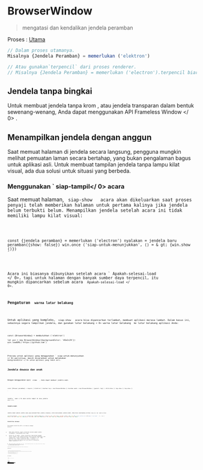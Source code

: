 # BrowserWindow

> mengatasi dan kendalikan jendela peramban

Proses : [Utama](../glossary.md#main-process)

```javascript
// Dalam proses utamanya.
Misalnya {Jendela Peramban} = memerlukan ('elektron')

// Atau gunakan`terpencil` dari proses renderer.
// Misalnya {Jendela Peramban} = memerlukan ('electron').terpencil biarkan menang=jendela baru Peramban ( {lebar: 800, tinggi: 600} ) menang.di ('tutup', () = & gt; {menang = batal}) //beban sebuah remote URL win.loadURL ('https://github.com') // Atau muat file HTML lokal win.loadURL (`file: // $ {__ dirname} / app / index.html`)
```

## Jendela tanpa bingkai

Untuk membuat jendela tanpa krom , atau jendela transparan dalam bentuk sewenang-wenang, Anda dapat menggunakan API  Frameless Window </ 0> .</p> 

## Menampilkan jendela dengan anggun

Saat memuat halaman di jendela secara langsung, pengguna mungkin melihat pemuatan laman secara bertahap, yang bukan pengalaman bagus untuk aplikasi asli. Untuk membuat tampilan jendela tanpa lampu kilat visual, ada dua solusi untuk situasi yang berbeda.

### Menggunakan ` siap-tampil</ 0>  acara</h3>

<p>Saat memuat halaman, <code> siap-show </ 0>  acara akan dikeluarkan saat proses penyaji telah memberikan halaman untuk pertama kalinya jika jendela belum terbukti belum. Menampilkan jendela setelah acara ini tidak memiliki lampu kilat visual:</p>

<pre><code class="javascript">const {jendela peramban} = memerlukan ('electron') nyalakan = jendela baru peramban({show: false}) win.once ('siap-untuk-menunjukkan', () = & gt; {win.show ()})
`</pre> 

Acara ini biasanya dibunyikan setelah acara ` Apakah-selesai-load </ 0>, tapi untuk halaman dengan banyak sumber daya terpencil, itu mungkin dipancarkan sebelum acara <code> Apakah-selesai-load </ 0>.</p>

<h3>Pengaturan <code> warna latar belakang</ 0></h3>

<p>Untuk aplikasi yang kompleks, <code> siap-show </ 0>  acara bisa dipancarkan terlambat, membuat aplikasi merasa lambat. Dalam kasus ini, sebaiknya segera tampilkan jendela, dan gunakan latar belakang < 0> warna latar belakang </ 0> ke latar belakang aplikasi Anda:</p>

<pre><code class="javascript">const {BrowserWindow} = membutuhkan ('elektron')

let win = new BrowserWindow({backgroundColor: '#2e2c29'})
win.loadURL('https://github.com')
`</pre> 

Preview untuk aplikasi yang menggunakan ` siap-untuk-menunjukkan </ 0> peristiwa, masih disarankan untuk melakukan <code> backgroundColor </ 0> untuk aplikasi yang lebih asli.</p>

<h2>Jendela dewasa dan anak</h2>

<p>Dengan menggunakan opsi <code> utama </ 0>  , Anda dapat membuat jendela anak:</p>

<pre><code class="javascript">const {Browser peramban} = require ('elektron') biarkan top = new BrowserWindow () biarkan anak = new BrowserWindow ( {parent: top} ) child.show () top.show () top.show ()

`</pre> 

Jendela ` anak </ 0> akan selalu tampil di atas jendela <code> atas </ 0> .</p>

<h3>Jendela modal</h3>

<p>Jendela modal adalah jendela anak yang menonaktifkan jendela orangtua, untuk menciptakan jendela modal, Anda harus menetapkan pilihan <code>orang tua` dan `modal`pilihan:

```javascript
const {BrowserWindow} = require ('electron') biarkan anak = Jendela peramban baru ( {orang tua: atas, modal: benar, tunjukkan: salah} ) anak. beban URL ('https://github.com') child.once (' siap tampil ', () = & gt; {
{parent: top, modal: true, show: false}{parent: top, modal: true, show: false}{parent: top, modal: true, show: false}{parent: top, modal: true, show: false}
```

### Visibilitas halaman 

The  Halaman Visibilitas API </ 0> bekerja sebagai berikut:</p> 

* Pada semua platform, negara visibilitas melacak apakah jendela tersembunyi / diminimalkan atau tidak.
* Selain itu, di macOS , status visibilitas juga melacak keadaan oklusi jendela. Jika jendela ditutup (yaitu tertutup sepenuhnya) oleh jendela lain, status visibilitas akan ` tersembunyi </ 0> . Pada platform lain, status visibilitas hanya <code> tersembunyi </ 0> hanya jika jendela diminimalkan atau secara eksplisit disembunyikan dengan <code> menyembunyikan () </ 0> .</li>
<li>Jika <code> Browser Window </ 0> dibuat dengan <code> show: false </ 0> , status visibilitas awal akan <code> terlihat </ 0> meskipun jendela benar-benar tersembunyi.</li>
<li>Jika <code> pelambatan latar belakang </ 0> dinonaktifkan, status visibilitas akan tetap
 <code> terlihat </ 0> meskipun jendela diminimalkan, tersumbat, atau tersembunyi</li>
</ul>

<p>Disarankan agar Anda menghentikan sementara operasi mahal saat status visibilitas <code> tersembunyi </ 0> untuk meminimalkan konsumsi daya.</p>

<h3>Pemberitahuan platform</h3>

<ul>
<li>Di jendela macOS modal akan ditampilkan sebagai lembaran yang menempel pada jendela induk.</li>
<li>Pada macOS , jendela anak akan menjaga posisi relatif ke jendela induk saat jendela induk bergerak, sementara pada jendela anak Windows dan Linux tidak akan bergerak.</li>
<li>Pada Windows tidak didukung untuk mengubah jendela induk secara dinamis.</li>
<li>Di Linux jenis jendela modal akan diubah menjadi <code> dialog </ 0> .</li>
<li>Di Linux banyak lingkungan desktop tidak mendukung menyembunyikan jendela modal.</li>
</ul>

<h2>Kelas: BrowserWindow</h2>

<blockquote>
  <p>mengatasi  dan kendalikan jendela peramban</p>
</blockquote>

<p>Process: <a href="../glossary.md#main-process">Main</a></p>

<p><code> BrowserWindow </ 0> adalah
 <a href="http://nodejs.org/api/events.html#events_class_events_eventemitter"> EventEmitter </ 1> .</p>

<p>Ini menciptakan baru <code> BrowserWindow </ 0> dengan sifat asli yang ditetapkan oleh <code> Pilihan </ 0> .</p>

<h3><code>BrowserWindow baru ( [options] )`</h3> 
  * `pilihan` Objek (opsional) 
    * ` width </ 0>  Integer (opsional) - Lebar jendela dalam piksel. Defaultnya adalah <code> 800 </ 0> .</li>
<li><code> tinggi </ 0>  Integer (opsional) - Tinggi jendela dalam piksel. Defaultnya adalah <code> 600 </ 0> .</li>
<li><code> x </ 0>  Integer (opsional) ( <strong> diperlukan </ 1> jika y digunakan) - Kisi-kisi kiri jendela dari layar. Default adalah memusatkan jendela.</li>
<li><code> y </ 0>  Integer (opsional) ( <strong> diperlukan </ 1> jika x digunakan) - offset atas jendela dari layar. Default adalah memusatkan jendela.</li>
<li><code> useContentSize </ 0>  Boolean (opsional) - The <code> lebar </ 0> dan <code> tinggi </ 0> akan digunakan sebagai ukuran halaman web, yang berarti ukuran jendela yang sebenarnya akan mencakup ukuran jendela frame dan menjadi sedikit lebih besar. Defaultnya adalah <code> false </ 0> .</li>
<li><code> center </ 0>  Boolean (opsional) - Tampilkan jendela di bagian tengah layar.</li>
<li><code> minWidth </ 0>  Integer (opsional) - Lebar minimum jendela. Defaultnya adalah <code> 0 </ 0> .</li>
<li><code> minHeight </ 0>  Integer (opsional) - Tinggi minimum jendela. Defaultnya adalah <code> 0 </ 0> .</li>
<li><code> maxWidth </ 0>  Integer (opsional) - Lebar maksimum jendela. Default tidak ada batasnya.</li>
<li><code> maxHeight </ 0>  Integer (opsional) - Tinggi maksimum jendela. Default tidak ada batasnya.
</li>
<li><code> resizable </ 0>  Boolean (opsional) - Apakah jendela dapat resizable. Defaultnya adalah <code> true </ 0> .</li>
<li><code> movable </ 0>  Boolean (opsional) - Apakah jendela dapat bergerak. Ini tidak diimplementasikan di Linux. Defaultnya adalah <code> true </ 0> .</li>
<li><code> diminimalkan </ 0>  Boolean (opsional) - Apakah jendela dapat diminimalkan. Ini tidak diimplementasikan di Linux. Defaultnya adalah <code> true </ 0> .</li>
<li><code> maximizable </ 0>  Boolean (opsional) - Apakah jendela dapat dimaksimalkan. Ini tidak diimplementasikan di Linux. Defaultnya adalah <code> true </ 0> .</li>
<li><code> closable </ 0>  Boolean (opsional) - Apakah jendela dapat ditutup. Ini tidak diimplementasikan di Linux. Defaultnya adalah <code> true </ 0> .</li>
<li><code> fokusable </ 0>  Boolean (opsional) - Apakah jendela dapat difokuskan. Default adalah
<code>benar`. Pada setelan Windows `fokus: false` juga menyiratkan pengaturan `skipTaskbar: benar`. Pada setting Linux `focusable: false` membuat jendela Berhenti berinteraksi dengan wm, jadi jendela akan selalu tetap di atas semua ruang kerja.
    * `alwaysOnTop` Boolean (opsional) - Apakah jendela harus selalu berada di atas jendela lainnya Defaultnya adalah `false`.
    * `layar penuh` Boolean (opsional) - Apakah jendela harus tampil di layar penuh. Secara eksplisit set ke `false` tombol fullscreen akan disembunyikan atau dinonaktifkan di macOS. Defaultnya adalah ` false </ 0> .</li>
<li><code>fullscreenable` Boolean (optional) - Whether the window can be put into fullscreen mode. Di macOS, juga apakah tombol perbesar/zoom harus beralih penuh mode layar atau memaksimalkan jendela. Defaultnya adalah `true`.
    * `simpleFullscreen` Boolean (optional) - Use pre-Lion fullscreen on macOS. Default is `false`.
    * `skipTaskbar` Boolean (opsional) - Apakah akan menampilkan jendela di taskbar. Default adalah `false`.
    * `kios` Boolean (opsional) - Mode kios. Defaultnya adalah `false`.
    * `title` String (opsional) - Judul jendela default. Defaultnya adalah `"Elektron"`.
    * `ikon` ([NativeImage](native-image.md) | String) (opsional) - Ikon jendela. Pada Windows itu disarankan untuk menggunakan ikon `ICO` untuk mendapatkan efek visual terbaik, Anda juga bisa biarkan tidak terdefinisi sehingga ikon executable akan digunakan.
    * `tampilkan` Boolean (opsional) - Apakah jendela harus ditampilkan saat dibuat. Default adalah `benar`.
    * `frame` Boolean (opsional) - Tentukan ` false ` untuk membuat a [Jendela Frameless](frameless-window.md). Defaultnya adalah `Benar`.
    * `induk` BrowserWindow (opsional) - Tentukan jendela induk. Defaultnya adalah `null`.
    * `modal` Boolean (opsional) - Apakah ini adalah jendela modal. Ini hanya bekerja bila Jendela adalah jendela anak. Defaultnya adalah `palsu`.
    * `acceptFirstMouse` Boolean (opsional) - Apakah tampilan web menerima satu mouse-down event yang sekaligus mengaktifkan jendela. Default adalah `palsu`.
    * `disableAutoHideCursor` Boolean (opsional) - Apakah akan menyembunyikan kursor saat mengetik. Defaultnya adalah `palsu`.
    * `autoHideMenuBar` Boolean (opsional) - Auto menyembunyikan bilah menu kecuali `Alt` kunci ditekan Defaultnya adalah `palsu`.
    * `enableLargerThanScreen` Boolean (opsional) - Aktifkan jendela yang akan diubah ukurannya lebih besar. dari layar Defaultnya adalah `palsu`.
    * `backgroundColor` String (optional) - Window's background color as a hexadecimal value, like `#66CD00` or `#FFF` or `#80FFFFFF` (alpha is supported). Default adalah `#FFF` (putih).
    * `hasShadow` Boolean (opsional) - Apakah jendela seharusnya memiliki bayangan. Hanya ini diimplementasikan di macos Defaultnya adalah `benar`.
    * `opacity` Number (optional) - Set the initial opacity of the window, between 0.0 (fully transparent) and 1.0 (fully opaque). This is only implemented on Windows and macOS.
    * `Tema gelap` Boolean (opsional) - Pasukan menggunakan tema gelap untuk jendela, hanya bekerja beberapa lingkungan desktop GTK3. Defaultnya adalah `false`.
    * `transparent` Boolean (opsional) - Membuat jendela [transparan](frameless-window.md). Defaultnya adalah `palsu`.
    * `ketik` String (opsional) - Jenis jendela, default adalah jendela normal. Lihat lebih lanjut tentang ini di bawah ini.
    * `titleBarStyle` String (opsional) - Gaya bar judul jendela. Default adalah `default`. Nilai yang mungkin adalah: 
      * `default` - Hasil dalam judul Mac buram abu-abu standar.
      * `tersembunyi` - Hasil di bar judul tersembunyi dan jendela konten ukuran penuh judul bar masih memiliki kontrol jendela standar ("lampu lalu lintas") di kiri atas.
      * `hidden-inset` - Tidak berlaku lagi, gunakan `hiddenInset` sebagai gantinya.
      * `hiddenInset` - Hasil di bar judul tersembunyi dengan tampilan alternatif dimana tombol lampu lalu lintas sedikit lebih tertutup dari tepi jendela.
      * `customButtonsOnHover` Boolean (opsional) - Draw custom close, minimize, dan tombol full screen pada macOS tanpa bingkai jendela. Tombol ini tidak akan layar kecuali melayang di sebelah kiri atas jendela. Kebiasaan ini Tombol mencegah masalah dengan kejadian mouse yang terjadi dengan standar tombol toolbar jendela. **Catatan:** Pilihan ini saat ini sedang eksperimental.
    * `fullscreenWindowTitle` Boolean (opsional) - Menunjukkan judul di bar ubin dalam mode layar penuh di macos untuk semua opsi `titleBarStyle`. Defaultnya adalah `palsu`.
    * `thickFrame` Boolean (opsional) - Gunakan `WS_THICKFRAME` untuk jendela buram tanpa bingkai Windows, yang menambahkan bingkai jendela standar. Menyetelnya ke ` false </ 0> akan menghapus window shadow dan animasi jendela. Defaultnya adalah <code>true`.
    * ` getar </ 0> String (opsional) - Tambahkan jenis efek getar ke jendela, hanya di macos. Dapat <code> tampilan berbasis </ 0>, <code> cahaya </ 0>, <code> gelap </ 0>, <code> titlebar </ 0>, <code> pilihan </ 0>, < 0> menu </ 0>, <code> popover </ 0>, <code> sidebar </ 0>, <code> medium-light </ 0> atau <code> ultra-dark </ 0>.</li>
<li><code> zoomToPageWidth </ 0> Boolean (opsional) - Mengontrol perilaku pada macOS saat opsi-klik tombol stoplight hijau pada toolbar atau dengan mengklik item menu Window> Zoom. Jika <code> benar </ 0>, jendela akan tumbuh ke lebar yang disarankan dari halaman web saat diperbesar, <code> false </ 0> akan menyebabkannya memperbesar lebar layar. Ini juga akan mempengaruhi perilaku saat memanggil <code> maximize () </ 0> secara langsung. Defaultnya adalah <code> false </ 0> .</li>
<li><code> tabbingIdentifier </ 0> String (opsional) - Nama grup tab, memungkinkan untuk membuka
jendela sebagai tab asli di macos 10.12+. Windows dengan tabbing yang sama
Pengenal akan dikelompokkan bersama. Windows dengan tabbing yang sama
Pengenal akan dikelompokkan bersama.</li>
<li><code>webpreferences` Objek (opsional) - Pengaturan fitur halaman web. 
      * ` devTools </ 0> Boolean (opsional) - Baik untuk mengaktifkan DevTools.

Konteks | Permintaan Konteks. Jika diset ke <code> false </ 0>, tidak dapat menggunakan <code> BrowserWindow.webContents.openDevTools () </ 0> untuk membuka DevTools. Defaultnya adalah <code>true`.
      * `nodeIntegration` Boolean (opsional) - Apakah integrasi node diaktifkan Default `benar`.
      * ` nodeIntegrationInWorker` Boolean (opsional) - Apakah integrasi simpul diaktifkan pada pekerja web. Defaultnya adalah ` false </ 0> . Lebih lanjut tentang ini dapat ditemukan di <a href="../tutorial/multithreading.md">Multithreading</a>.</li>
<li><code>preload` String (opsional) - Menentukan skrip yang akan dimuat sebelum skrip lain dijalankan di halaman. Script ini akan selalu memiliki akses ke API simpul tidak peduli apakah integrasi node dinyalakan atau dimatikan. Nilainya harus jadilah path file absolut pada script. Saat integrasi simpul dimatikan, skrip preload dapat diperkenalkan kembali Simbol global node kembali ke lingkup global. Lihat contoh [di sini](process.md#event-loaded).
      * `kotak pasir` Boolean (opsional) - Jika disetel, ini akan menampilkan kotak pasir perender terkait dengan jendela, membuatnya kompatibel dengan Chromium Kotak pasir tingkat OS dan menonaktifkan mesin Node.js. Ini tidak sama dengan opsi `nodeIntegration` dan API tersedia untuk skrip pramuat lebih terbatas. Baca lebih lanjut tentang opsi [di sini](sandbox-option.md). **Catatan:** Pilihan ini saat ini eksperimental dan dapat berubah atau terjadi dihapus di rilis Elektron masa depan.
      * `session` [Session](session.md#class-session) (perintah) - sesuaikan sesi yang digunakan oleh halaman. Alih-alih melewati objek Sidang secara langsung, Anda juga bisa memilihnya gunakan opsi `partisi` sebagai gantinya, yang menerima string partisi. Kapan `Session` dan `partisi` disediakan, `Session` akan lebih disukai. Default adalah sesi default.
      * `partisi` String (opsional) - Mengatur sesi yang digunakan oleh halaman sesuai dengan string partisi. Jika `partisi` dimulai dengan `bertahan:`, halaman akan menggunakan sesi persisten yang tersedia untuk semua halaman di aplikasi dengan sama `partisi`. Jika tidak ada awalan `bertahan:`, halaman akan menggunakan a sesi dalam memori. Dengan menugaskan yang sama `partisi`, beberapa halaman dapat berbagi sesi yang sama. Default adalah sesi default.
      * `zoomFactor` Nomor (opsional) - Faktor pembesaran default halaman, `3.0` mewakili `300%`. Defaultnya adalah `1.0`.
      * `javascript` Boolean (opsional) - Mengaktifkan dukungan JavaScript. Defaultnya adalah `true`.
      * `webSecurity` Boolean (opsional) - Bila `false`, itu akan menonaktifkan Kebijakan asal yang sama (biasanya menggunakan situs pengujian oleh orang), dan tetapkan ` allowRunningInsecureContent ` ke `true` jika opsi ini belum ditetapkan oleh pengguna. Defaultnya adalah `true`.
      * `allowRunningInsecureContent` Boolean (opsional) - Mengizinkan sebuah halaman https untuk dijalankan JavaScript, CSS atau plugin dari URL http. Defaultnya adalah `false`.
      * `gambar` Boolean (opsional) - Mengaktifkan dukungan gambar. Defaultnya adalah `true`.
      * `textAreasAreResizable` Boolean (opsional) - Buat elemen TextArea resizable. Default `true`.
      * `webgl` Boolean (opsional) - Mengaktifkan dukungan WebGL. Defaultnya adalah `true`.
      * `webaudio` Boolean (opsional) - Mengaktifkan dukungan WebAudio. Defaultnya adalah `true`.
      * `plugin` Boolean (opsional) - Apakah plugin harus diaktifkan Defaultnya adalah `false`.
      * `experimentalFeatures` Boolean (opsional) - Mengaktifkan fitur eksperimental Chromium. Defaultnya adalah `false`.
      * `experimentalCanvasFeatures` Boolean (tangan) - Memungkinkan eksperimental Chromium fitur kanvas Defaultnya adalah `false`.
      * `scrollBounce` Boolean (opsional) - Mengaktifkan efek gulir gips (karet banding) macos Defaultnya adalah `false`.
      * `blinkFeatures` String (opsional) - Daftar string fitur yang dipisahkan oleh `,`, seperti `CSSVariables, KeyboardEventKey` untuk mengaktifkannya. Daftar lengkap fitur yang didukung string dapat ditemukan di [RuntimeEnabledFeatures.json5](https://cs.chromium.org/chromium/src/third_party/WebKit/Source/platform/runtime_enabled_features.json5?l=70) mengajukan.
      * `disableBlinkFeatures` String (optional) - A list of feature strings separated by `,`, like `CSSVariables,KeyboardEventKey` to disable. The full list of supported feature strings can be found in the [RuntimeEnabledFeatures.json5](https://cs.chromium.org/chromium/src/third_party/WebKit/Source/platform/runtime_enabled_features.json5?l=70) file.
      * `defaultFontFamily` Object (optional) - Sets the default font for the font-family. 
        * `standard` String (optional) - Defaults to `Times New Roman`.
        * `serif` String (optional) - Defaults to `Times New Roman`.
        * `sansSerif` String (optional) - Defaults to `Arial`.
        * `monospace` String (optional) - Defaults to `Courier New`.
        * `cursive` String (optional) - Defaults to `Script`.
        * `fantasy` String (optional) - Defaults to `Impact`.
      * `defaultFontSize` Integer (optional) - Defaults to `16`.
      * `defaultMonospaceFontSize` Integer (optional) - Defaults to `13`.
      * `minimumFontSize` Integer (optional) - Defaults to ``.
      * `defaultEncoding` String (optional) - Defaults to `ISO-8859-1`.
      * `backgroundThrottling` Boolean (optional) - Whether to throttle animations and timers when the page becomes background. This also affects the [Page Visibility API](#page-visibility). Defaults to `true`.
      * `offscreen` Boolean (optional) - Whether to enable offscreen rendering for the browser window. Default ke ` false </ 0> . See the
<a href="../tutorial/offscreen-rendering.md">offscreen rendering tutorial</a> for
more details.</li>
<li><code>contextIsolation` Boolean (optional) - Whether to run Electron APIs and the specified `preload` script in a separate JavaScript context. Defaults to `false`. The context that the `preload` script runs in will still have full access to the `document` and `window` globals but it will use its own set of JavaScript builtins (`Array`, `Object`, `JSON`, etc.) and will be isolated from any changes made to the global environment by the loaded page. The Electron API will only be available in the `preload` script and not the loaded page. This option should be used when loading potentially untrusted remote content to ensure the loaded content cannot tamper with the `preload` script and any Electron APIs being used. This option uses the same technique used by [Chrome Content Scripts](https://developer.chrome.com/extensions/content_scripts#execution-environment). You can access this context in the dev tools by selecting the 'Electron Isolated Context' entry in the combo box at the top of the Console tab. **Note:** This option is currently experimental and may change or be removed in future Electron releases.
      * `nativeWindowOpen` Boolean (optional) - Whether to use native `window.open()`. Defaults to `false`. **Note:** This option is currently experimental.
      * `webviewTag` Boolean (optional) - Whether to enable the [`<webview>` tag](webview-tag.md). Defaults to the value of the `nodeIntegration` option. **Note:** The `preload` script configured for the `<webview>` will have node integration enabled when it is executed so you should ensure remote/untrusted content is not able to create a `<webview>` tag with a possibly malicious `preload` script. You can use the `will-attach-webview` event on [webContents](web-contents.md) to strip away the `preload` script and to validate or alter the `<webview>`'s initial settings.
  
  When setting minimum or maximum window size with `minWidth`/`maxWidth`/ `minHeight`/`maxHeight`, it only constrains the users. Ini tidak akan mencegah Anda melewati ukuran yang tidak mengikuti batasan ukuran pada ` setBounds `/`setSize` atau ke konstruktor `BrowserWindow`.
  
  Kemungkinan nilai dan perilaku dari ` jenis </ 0>  option yang tergantung platform. Nilai yang mungkin adalah:</p>

<ul>
<li>Di Linux, jenis yang mungkin adalah <code>desktop`, `dermaga`, `toolbar`, `splash`, `notifikasi`.</li> 
  
  * Di macos , jenis yang mungkin ada `Desktop`, `bertekstur`. 
    * Tipe ` bertekstur </ 0> menambahkan tampilan gradien logam ( <code> NSTexturedBackgroundWindowMask </ 0> ).</li>
<li>Tipe <code> desktop </ 0> menempatkan jendela pada tingkat jendela latar belakang desktop ( <code> kCGDesktopWindowLevel - 1 </ 0> ). Perhatikan bahwa jendela desktop tidak akan menerima acara fokus, keyboard atau mouse, namun Anda dapat menggunakan <code> globalShortcut ` untuk menerima masukan secara hemat.
  * Pada Windows , jenis yang mungkin adalah ` toolbar </ 0> .</li>
</ul>

<h3>Contoh peristiwa</h3>

<p>Objek yang dibuat dengan <code> BrowserWindow baru </ 0> memancarkan acara berikut:</p>

<p><strong> Catatan: </ 0> Beberapa acara hanya tersedia pada sistem operasi tertentu dan diberi label seperti itu.</p>

<h4>Acara : 'halaman-judul-diperbarui'</h4>

<p>Pengembalian:</p>

<ul>
<li><code>acara` Acara
  * ` judul</ 0>  String</li>
</ul>

<p>Emitted ketika dokumen tersebut mengubah namanya, memanggil <code> event.preventDefault () </ 0> 
akan mencegah perubahan dari jendela asli.</p>

<h4>Acara : 'dekat'</h4>

<p>Pengembalian:</p>

<ul>
<li><code>event` Acara</ul> 
  
  Emitted saat jendela akan ditutup. Ini dipancarkan sebelum `` beforeunload </ 0> dan <code> membongkar </ 0>  acara DOM. Memanggil <code> event.preventDefault () </ 0> 
akan membatalkan penutupan.</p>

<p>Biasanya Anda ingin menggunakan handler <code> beforeunload </ 0> untuk menentukan apakah jendela harus ditutup, yang juga akan dipanggil saat jendela dimuat ulang. Di Elektron , mengembalikan nilai selain <code> tidak terdefinisi </ 0> akan membatalkan penutupan. Sebagai contoh:</p>

<pre><code class="javascript">window.onbeforeunload = (e) = & gt; {
   console.log ('Saya tidak ingin ditutup')

   // Tidak seperti browser biasa, kotak pesan akan diminta ke pengguna, mengembalikan
   // nilai non-void diam-diam akan membatalkan penutupan.
  // Dianjurkan untuk menggunakan API dialog agar pengguna mengkonfirmasi penutupan
   // aplikasi.
  e.returnValue = false // equivalent to `return false` but not recommended
}
``</pre> 
  
  ***Note**: There is a subtle difference between the behaviors of `window.onbeforeunload = handler` and `window.addEventListener('beforeunload', handler)`. It is recommended to always set the `event.returnValue` explicitly, instead of just returning a value, as the former works more consistently within Electron.*
  
  #### Acara : 'ditutup'
  
  Emitted when the window is closed. After you have received this event you should remove the reference to the window and avoid using it any more.
  
  #### Event : 'session-end' * Windows </ 0></h4> 
  
  Emitted when window session is going to end due to force shutdown or machine restart or session log off.
  
  #### Acara : 'tidak responsif'
  
  Emitted when the web page becomes unresponsive.
  
  #### Acara: 'responsif'
  
  Emitted when the unresponsive web page becomes responsive again.
  
  #### Acara: 'blur'
  
  Emitted when the window loses focus.
  
  #### Acara: 'fokus'
  
  Emitted when the window gains focus.
  
  #### Acara : 'show'
  
  Emitted when the window is shown.
  
  #### Acara: 'sembunyikan'
  
  Emitted when the window is hidden.
  
  #### Acara: 'siap tampil'
  
  Emitted when the web page has been rendered (while not being shown) and window can be displayed without a visual flash.
  
  #### Acara: 'maksimalkan'
  
  Emitted when window is maximized.
  
  #### Acara : 'nonmaximize'
  
  Emitted when the window exits from a maximized state.
  
  #### Acara : 'minimalkan'
  
  Emitted when the window is minimized.
  
  #### Acara : 'pulihkan'
  
  Emitted when the window is restored from a minimized state.
  
  #### Acara : 'ubah ukuran'
  
  Emitted when the window is being resized.
  
  #### Acara : 'pindah'
  
  Emitted when the window is being moved to a new position.
  
  **Note**: On macOS this event is just an alias of `moved`.
  
  #### Acara : 'pindah' * macOS </ 0></h4> 
  
  Emitted once when the window is moved to a new position.
  
  #### Acara : 'enter-full-screen'
  
  Emitted when the window enters a full-screen state.
  
  #### Acara : 'tinggalkan layar penuh'
  
  Emitted when the window leaves a full-screen state.
  
  #### Acara : 'enter-html-full-screen'
  
  Emitted when the window enters a full-screen state triggered by HTML API.
  
  #### Acara : 'leave-html-full-screen'
  
  Emitted when the window leaves a full-screen state triggered by HTML API.
  
  #### Event : 'app-command' * Windows </ 0></h4> 
  
  Mengembalikan:
  
  * `acara` Acara
  * ` perintah </ 0>  String</li>
</ul>

<p>Emitted when an <a href="https://msdn.microsoft.com/en-us/library/windows/desktop/ms646275(v=vs.85).aspx">App Command</a>
is invoked. These are typically related to keyboard media keys or browser
commands, as well as the "Back" button built into some mice on Windows.</p>

<p>Commands are lowercased, underscores are replaced with hyphens, and the
<code>APPCOMMAND_` prefix is stripped off. e.g. `APPCOMMAND_BROWSER_BACKWARD` is emitted as `browser-backward`.</p> 
    ```javascript
const {BrowserWindow} = require ('electron') let win = new BrowserWindow () win.on ('app-command', (e, cmd) = & gt; {
   // Arahkan jendela kembali saat pengguna menyentuh mouse mereka kembali tombol
   jika (cmd === 'browser mundur' & amp; & amp; win.webContents.canGoBack ()) {
     win.webContents.goBack ()
   }})
```

#### Acara : 'gulir-sentuh-mulai' * macOS </ 0></h4> 

Emitted when scroll wheel event phase has begun.

#### Acara : 'gulir-sentuh-akhir' * macOS </ 0></h4> 

Emitted when scroll wheel event phase has ended.

#### Acara : 'gulir-sentuh-tepi' * macos </ 0></h4> 

Emitted when scroll wheel event phase filed upon reaching the edge of element.

#### Acara : 'gesek' * macOS </ 0></h4> 

Mengembalikan:

* `event</ 0> Acara</li>
<li><code> arah </ 0>  String</li>
</ul>

<p>Emitted on 3-finger swipe. Possible directions are <code>up`, `right`, `down`, `left`.</p> 
  #### Acara: 'sheet-begin' * macOS *
  
  Emitted when the window opens a sheet.
  
  #### Acara : 'sheet-end' * macOS </ 0></h4> 
  
  Emitted when the window has closed a sheet.
  
  #### Event: 'new-window-for-tab' *macOS*
  
  Emitted when the native new tab button is clicked.
  
  ### Metode Statis
  
  The `BrowserWindow` class has the following static methods:
  
  #### `BrowserWindow.getAllWindows ()`
  
  Returns `BrowserWindow[]` - An array of all opened browser windows.
  
  #### `BrowserWindow.getFocusedWindow ()`
  
  Returns `BrowserWindow` - The window that is focused in this application, otherwise returns `null`.
  
  #### `BrowserWindow.fromWebContents (webContents)`
  
  * `webContents` [WebContents](web-contents.md)
  
  Returns `BrowserWindow` - The window that owns the given `webContents`.
  
  #### `BrowserWindow.fromBrowserView(browserView)`
  
  * `browserView` [BrowserView](browser-view.md)
  
  Returns `BrowserWindow | null` - The window that owns the given `browserView`. If the given view is not attached to any window, returns `null`.
  
  #### `BrowserWindow.fromId(id)`
  
  * `identitas` Integer
  
  Returns `BrowserWindow` - The window with the given `id`.
  
  #### `BrowserWindow.addExtension(path)`
  
  * `path` String
  
  Adds Chrome extension located at `path`, and returns extension's name.
  
  The method will also not return if the extension's manifest is missing or incomplete.
  
  ** Catatan: ** API ini tidak dapat dipanggil sebelum event ` ready ` dari modul ` app ` dipancarkan.
  
  #### `BrowserWindow.removeExtension(name)`
  
  * `nama` String
  
  Remove a Chrome extension by name.
  
  ** Catatan: ** API ini tidak dapat dipanggil sebelum event ` ready ` dari modul ` app ` dipancarkan.
  
  #### `BrowserWindow.getExtensions()`
  
  Returns `Object` - The keys are the extension names and each value is an Object containing `name` and `version` properties.
  
  ** Catatan: ** API ini tidak dapat dipanggil sebelum event ` ready ` dari modul ` app ` dipancarkan.
  
  #### `BrowserWindow.addDevToolsExtension(path)`
  
  * `path` String
  
  Adds DevTools extension located at `path`, and returns extension's name.
  
  The extension will be remembered so you only need to call this API once, this API is not for programming use. If you try to add an extension that has already been loaded, this method will not return and instead log a warning to the console.
  
  The method will also not return if the extension's manifest is missing or incomplete.
  
  ** Catatan: ** API ini tidak dapat dipanggil sebelum event ` ready ` dari modul ` app ` dipancarkan.
  
  #### `BrowserWindow.removeDevToolsExtension(name)`
  
  * `nama` String
  
  Remove a DevTools extension by name.
  
  ** Catatan: ** API ini tidak dapat dipanggil sebelum event ` ready ` dari modul ` app ` dipancarkan.
  
  #### `BrowserWindow.getDevToolsExtensions()`
  
  Returns `Object` - The keys are the extension names and each value is an Object containing `name` and `version` properties.
  
  To check if a DevTools extension is installed you can run the following:
  
  ```javascript
biarkan diinstal = {BrowserWindow}getDevToolsExtensions () hasOwnProperty ('devtron')
console.log (terpasang)
```

** Catatan: ** API ini tidak dapat dipanggil sebelum event ` ready ` dari modul ` app ` dipancarkan.

### Contoh properti

Objects created with `new BrowserWindow` have the following properties:

```javascript
const {BrowserWindow} = membutuhkan ('elektron')
// Dalam contoh ini `win` adalah contoh kami
let win = new BrowserWindow ({width: 800, height: 600})
win.loadURL ('https://github.com')
```

#### `win.webContents`

A `WebContents` object this window owns. All web page related events and operations will be done via it.

See the [`webContents` documentation](web-contents.md) for its methods and events.

#### `win.id`

A `Integer` representing the unique ID of the window.

### Metode Instance

Objects created with `new BrowserWindow` have the following instance methods:

**Catatan:** Beberapa metode hanya tersedia pada sistem operasi tertentu dan diberi label seperti itu.

#### `win.destroy()`

Force closing the window, the `unload` and `beforeunload` event won't be emitted for the web page, and `close` event will also not be emitted for this window, but it guarantees the `closed` event will be emitted.

#### `win.close ()`

Try to close the window. This has the same effect as a user manually clicking the close button of the window. The web page may cancel the close though. See the [close event](#event-close).

#### `win.focus ()`

Focuses on the window.

#### `win.blur ()`

Removes focus from the window.

#### `win.isFocused()`

Returns `Boolean` - Whether the window is focused.

#### `win.isDestroyed()`

Returns `Boolean` - Whether the window is destroyed.

#### `win.show()`

Shows and gives focus to the window.

#### `win.showInactive()`

Shows the window but doesn't focus on it.

#### `win.hide()`

Hides the window.

#### `win.isVisible()`

Returns `Boolean` - Whether the window is visible to the user.

#### `win.isModal()`

Returns `Boolean` - Whether current window is a modal window.

#### `win.maximize()`

Maximizes the window. This will also show (but not focus) the window if it isn't being displayed already.

#### `win.unmaximize()`

Unmaximizes the window.

#### `win.isMaximized()`

Returns `Boolean` - Whether the window is maximized.

#### `win.minimize()`

Minimizes the window. On some platforms the minimized window will be shown in the Dock.

#### `win.restore()`

Restores the window from minimized state to its previous state.

#### `win.isMinimized()`

Returns `Boolean` - Whether the window is minimized.

#### `win.setFullScreen(flag)`

* ` bendera </ 0>  Boolean</li>
</ul>

<p>Sets whether the window should be in fullscreen mode.</p>

<h4><code>win.isFullScreen()`</h4> 
  Returns `Boolean` - Whether the window is in fullscreen mode.
  
  #### `win.setSimpleFullScreen(flag)` *macOS*
  
  * ` bendera </ 0>  Boolean</li>
</ul>

<p>Enters or leaves simple fullscreen mode.</p>

<p>Simple fullscreen mode emulates the native fullscreen behavior found in versions of Mac OS X prior to Lion (10.7).</p>

<h4><code>win.isSimpleFullScreen()` *macOS*</h4> 
    Returns `Boolean` - Whether the window is in simple (pre-Lion) fullscreen mode.
    
    #### `win.setAspectRatio(aspectRatio[, extraSize])` *macOS*
    
    * `aspectRatio` Float - The aspect ratio to maintain for some portion of the content view.
    * `extraSize` [Size](structures/size.md) - The extra size not to be included while maintaining the aspect ratio.
    
    This will make a window maintain an aspect ratio. The extra size allows a developer to have space, specified in pixels, not included within the aspect ratio calculations. This API already takes into account the difference between a window's size and its content size.
    
    Consider a normal window with an HD video player and associated controls. Perhaps there are 15 pixels of controls on the left edge, 25 pixels of controls on the right edge and 50 pixels of controls below the player. In order to maintain a 16:9 aspect ratio (standard aspect ratio for HD @1920x1080) within the player itself we would call this function with arguments of 16/9 and [ 40, 50 ]. The second argument doesn't care where the extra width and height are within the content view--only that they exist. Just sum any extra width and height areas you have within the overall content view.
    
    #### `win.previewFile(path[, displayName])` *macOS*
    
    * `path` String - The absolute path to the file to preview with QuickLook. This is important as Quick Look uses the file name and file extension on the path to determine the content type of the file to open.
    * `displayName` String (optional) - The name of the file to display on the Quick Look modal view. This is purely visual and does not affect the content type of the file. Defaults to `path`.
    
    Uses [Quick Look](https://en.wikipedia.org/wiki/Quick_Look) to preview a file at a given path.
    
    #### `win.closeFilePreview()` *macOS*
    
    Closes the currently open [Quick Look](https://en.wikipedia.org/wiki/Quick_Look) panel.
    
    #### `win.setBounds(bounds[, animate])`
    
    * `batas` [Empat persegi panjang](structures/rectangle.md)
    * `animate` Boolean (optional) *macOS*
    
    Resizes and moves the window to the supplied bounds
    
    #### `win.getBounds()`
    
    Kembali [`Rectangle`](structures/rectangle.md)
    
    #### `win.setContentBounds(bounds[, animate])`
    
    * `batas` [Empat persegi panjang](structures/rectangle.md)
    * `animate` Boolean (optional) *macOS*
    
    Resizes and moves the window's client area (e.g. the web page) to the supplied bounds.
    
    #### `win.getContentBounds()`
    
    Kembali [`Rectangle`](structures/rectangle.md)
    
    #### `win.setSize(width, height[, animate])`
    
    * ` width </ 0>  Integer</li>
<li><code> tinggi </ 0>  Integer</li>
<li><code>animate` Boolean (optional) *macOS*
    
    Resizes the window to `width` and `height`.
    
    #### `win.getSize()`
    
    Returns `Integer[]` - Contains the window's width and height.
    
    #### `win.setContentSize(width, height[, animate])`
    
    * ` width </ 0>  Integer</li>
<li><code> tinggi </ 0>  Integer</li>
<li><code>animate` Boolean (optional) *macOS*
    
    Resizes the window's client area (e.g. the web page) to `width` and `height`.
    
    #### `win.getContentSize()`
    
    Returns `Integer[]` - Contains the window's client area's width and height.
    
    #### `win.setMinimumSize(width, height)`
    
    * ` width </ 0>  Integer</li>
<li><code> tinggi </ 0>  Integer</li>
</ul>

<p>Sets the minimum size of window to <code>width` and `height`.</p> 
      #### `win.getMinimumSize()`
      
      Returns `Integer[]` - Contains the window's minimum width and height.
      
      #### `win.setMaximumSize(width, height)`
      
      * ` width </ 0>  Integer</li>
<li><code> tinggi </ 0>  Integer</li>
</ul>

<p>Sets the maximum size of window to <code>width` and `height`.</p> 
        #### `win.getMaximumSize()`
        
        Returns `Integer[]` - Contains the window's maximum width and height.
        
        #### `win.setResizable(resizable)`
        
        * `resizable` Boolean
        
        Sets whether the window can be manually resized by user.
        
        #### `win.isResizable()`
        
        Returns `Boolean` - Whether the window can be manually resized by user.
        
        #### `win.setMovable(movable)` *macOS* *Windows*
        
        * `movable` Boolean
        
        Sets whether the window can be moved by user. On Linux does nothing.
        
        #### `win.isMovable()` *macOS* *Windows*
        
        Returns `Boolean` - Whether the window can be moved by user.
        
        Di Linux selalu kembali ` true </ 0> .</p>

<h4><code>win.setMinimizable(minimizable)` *macOS* *Windows*</h4> 
        
        * `minimizable` Boolean
        
        Sets whether the window can be manually minimized by user. On Linux does nothing.
        
        #### `win.isMinimizable()` *macOS* *Windows*
        
        Returns `Boolean` - Whether the window can be manually minimized by user
        
        Di Linux selalu kembali ` true </ 0> .</p>

<h4><code>win.setMaximizable(maximizable)` *macOS* *Windows*</h4> 
        
        * `maximizable` Boolean
        
        Sets whether the window can be manually maximized by user. On Linux does nothing.
        
        #### `win.isMaximizable()` *macOS* *Windows*
        
        Returns `Boolean` - Whether the window can be manually maximized by user.
        
        Di Linux selalu kembali ` true </ 0> .</p>

<h4><code>win.setFullScreenable(fullscreenable)`</h4> 
        
        * `fullscreenable` Boolean
        
        Sets whether the maximize/zoom window button toggles fullscreen mode or maximizes the window.
        
        #### `win.isFullScreenable()`
        
        Returns `Boolean` - Whether the maximize/zoom window button toggles fullscreen mode or maximizes the window.
        
        #### `win.setClosable(closable)` *macOS* *Windows*
        
        * `closable` Boolean
        
        Sets whether the window can be manually closed by user. On Linux does nothing.
        
        #### `win.isClosable()` *macOS* *Windows*
        
        Returns `Boolean` - Whether the window can be manually closed by user.
        
        Di Linux selalu kembali ` true </ 0> .</p>

<h4><code>win.setAlwaysOnTop(flag[, level][, relativeLevel])`</h4> 
        
        * ` bendera </ 0>  Boolean</li>
<li><code>level` String (optional) *macOS* - Values include `normal`, `floating`, `torn-off-menu`, `modal-panel`, `main-menu`, `status`, `pop-up-menu`, `screen-saver`, and ~~`dock`~~ (Deprecated). The default is `floating`. See the [macOS docs](https://developer.apple.com/reference/appkit/nswindow/1664726-window_levels) for more details.
        * `relativeLevel` Integer (optional) *macOS* - The number of layers higher to set this window relative to the given `level`. The default is ``. Note that Apple discourages setting levels higher than 1 above `screen-saver`.
        
        Sets whether the window should show always on top of other windows. After setting this, the window is still a normal window, not a toolbox window which can not be focused on.
        
        #### `win.isAlwaysOnTop()`
        
        Returns `Boolean` - Whether the window is always on top of other windows.
        
        #### `win.center()`
        
        Moves window to the center of the screen.
        
        #### `win.setPosition(x, y[, animate])`
        
        * `x` Integer
        * `y` Integer
        * `animate` Boolean (optional) *macOS*
        
        Moves window to `x` and `y`.
        
        #### `win.getPosition()`
        
        Returns `Integer[]` - Contains the window's current position.
        
        #### `win.setTitle(title)`
        
        * ` judul</ 0>  String</li>
</ul>

<p>Changes the title of native window to <code>title`.</p> 
          #### `win.getTitle()`
          
          Returns `String` - The title of the native window.
          
          **Note:** The title of web page can be different from the title of the native window.
          
          #### `win.setSheetOffset(offsetY[, offsetX])` *macOS*
          
          * `offsetY` Float
          * `offsetX` Float (optional)
          
          Changes the attachment point for sheets on macOS. By default, sheets are attached just below the window frame, but you may want to display them beneath a HTML-rendered toolbar. For example:
          
          ```javascript
const {BrowserWindow} = membutuhkan ('elektron')
biarkan menang = new BrowserWindow()

biarkan toolbarRect = document.getElementById ('toolbar').getBoundingClientRect()
win.setSheetOffset(toolbarRect.height)
```
      
      #### `win.flashFrame(flag)`
      
      * ` bendera </ 0>  Boolean</li>
</ul>

<p>Starts or stops flashing the window to attract user's attention.</p>

<h4><code>win.setSkipTaskbar(skip)`</h4> 
        * `skip` Boolean
        
        Makes the window not show in the taskbar.
        
        #### `win.setKiosk(flag)`
        
        * ` bendera </ 0>  Boolean</li>
</ul>

<p>Enters or leaves the kiosk mode.</p>

<h4><code>win.isKiosk()`</h4> 
          Returns `Boolean` - Whether the window is in kiosk mode.
          
          #### `win.getNativeWindowHandle()`
          
          Returns `Buffer` - The platform-specific handle of the window.
          
          The native type of the handle is `HWND` on Windows, `NSView*` on macOS, and `Window` (`unsigned long`) on Linux.
          
          #### `win.hookWindowMessage(message, callback)` *Windows*
          
          * ` pesan </ 0> Integer</li>
<li><code>callback ` Fungsi
          
          Hooks a windows message. The `callback` is called when the message is received in the WndProc.
          
          #### `win.isWindowMessageHooked(message)` *Windows*
          
          * ` pesan </ 0> Integer</li>
</ul>

<p>Returns <code>Boolean` - `true` or `false` depending on whether the message is hooked.</p> 
            #### `win.unhookWindowMessage(message)` *Windows*
            
            * ` pesan </ 0> Integer</li>
</ul>

<p>Unhook the window message.</p>

<h4><code>win.unhookAllWindowMessages()` *Windows*</h4> 
              Unhooks all of the window messages.
              
              #### `win.setRepresentedFilename(filename)` *macOS*
              
              * `filename` String
              
              Sets the pathname of the file the window represents, and the icon of the file will show in window's title bar.
              
              #### `win.getRepresentedFilename()` *macOS*
              
              Returns `String` - The pathname of the file the window represents.
              
              #### `win.setDocumentEdited(edited)` *macOS*
              
              * `edited` Boolean
              
              Specifies whether the window’s document has been edited, and the icon in title bar will become gray when set to `true`.
              
              #### `win.isDocumentEdited()` *macOS*
              
              Returns `Boolean` - Whether the window's document has been edited.
              
              #### `win.focusOnWebView()`
              
              #### `win.blurWebView()`
              
              #### `win.capturePage([rect, ]callback)`
              
              * `rect` [Rectangle](structures/rectangle.md) (optional) - The bounds to capture
              * `callback` Fungsi 
                * ` gambar </ 0>  <a href="native-image.md"> gambar asli </ 1></li>
</ul></li>
</ul>

<p>Same as <code>webContents.capturePage([rect, ]callback)`.</p> 
                  #### `win.loadURL(url[, options])`
                  
                  * ` url </ 0> String</li>
<li><code>pilihan` Objek (opsional) 
                    * ` httpReferrer </ 0>  String (opsional) - url Referrer HTTP.</li>
<li><code> userAgent </ 0>  String (opsional) - Agen pengguna yang berasal dari permintaan.</li>
<li><code> extraHeaders ` String (opsional) - Header ekstra yang dipisahkan oleh " \n "
                    * ` postData </ 0> ( <a href="structures/upload-raw-data.md"> UploadRawData [] </ 1> | <a href="structures/upload-file.md"> UploadFile [] </ 2> | <a href="structures/upload-file-system.md"> UploadFileSystem [] </ 3> | <a href="structures/upload-blob.md"> UploadBlob [] </ 4> ) - (opsional)</li>
<li><code> baseURLForDataURL </ 0>  String (opsional) - URL dasar (dengan pemisah jalur trailing) untuk file yang akan dimuat oleh url data. Hal ini diperlukan hanya jika ditentukan <code>url` data url dan perlu memuat file lainnya.
                  
                  Same as `webContents.loadURL(url[, options])`.
                  
                  The `url` can be a remote address (e.g. `http://`) or a path to a local HTML file using the `file://` protocol.
                  
                  To ensure that file URLs are properly formatted, it is recommended to use Node's [`url.format`](https://nodejs.org/api/url.html#url_url_format_urlobject) method:
                  
                  ```javascript
biarkan url = require('url').format({
  protokol: 'file',
  garis miring: benar,
  pathname: require ('path'). join(__ dirname, 'index.html')
})

win.loadURL(url)
```
              
              You can load a URL using a `POST` request with URL-encoded data by doing the following:
              
              ```javascript
win.loadURL ('http: // localhost: 8000 / post', {
   postData: [{
     type: 'rawData',
     bytes: Buffer.from ('hello = world')
   }],
   extraHeaders: aplikasi 'Content-Type: / x-www-form-urlencoded '})
```
          
          #### `win.reload()`
          
          Same as `webContents.reload`.
          
          #### `win.setMenu(menu)` *Linux* *Windows*
          
          * `menu` Menu | null
          
          Sets the `menu` as the window's menu bar, setting it to `null` will remove the menu bar.
          
          #### `win.setProgressBar(progress[, options])`
          
          * `progress` Double
          * `pilihan` Objek (pilihan) 
            * `mode` String *Windows* - Mode for the progress bar. Can be `none`, `normal`, `indeterminate`, `error`, or `paused`.
          
          Sets progress value in progress bar. Valid range is [0, 1.0].
          
          Remove progress bar when progress < 0; Change to indeterminate mode when progress > 1.
          
          On Linux platform, only supports Unity desktop environment, you need to specify the `*.desktop` file name to `desktopName` field in `package.json`. By default, it will assume `app.getName().desktop`.
          
          On Windows, a mode can be passed. Accepted values are `none`, `normal`, `indeterminate`, `error`, and `paused`. If you call `setProgressBar` without a mode set (but with a value within the valid range), `normal` will be assumed.
          
          #### `win.setOverlayIcon(overlay, description)` *Windows*
          
          * `overlay` [NativeImage](native-image.md) - the icon to display on the bottom right corner of the taskbar icon. If this parameter is `null`, the overlay is cleared
          * `description` String - a description that will be provided to Accessibility screen readers
          
          Sets a 16 x 16 pixel overlay onto the current taskbar icon, usually used to convey some sort of application status or to passively notify the user.
          
          #### `win.setHasShadow(hasShadow)` *macOS*
          
          * `hasShadow` Boolean
          
          Sets whether the window should have a shadow. On Windows and Linux does nothing.
          
          #### `win.hasShadow()` *macOS*
          
          Returns `Boolean` - Whether the window has a shadow.
          
          On Windows and Linux always returns `true`.
          
          #### `win.setOpacity(opacity)` *Windows* *macOS*
          
          * `opacity` Number - between 0.0 (fully transparent) and 1.0 (fully opaque)
          
          Sets the opacity of the window. On Linux does nothing.
          
          #### `win.getOpacity()` *Windows* *macOS*
          
          Returns `Number` - between 0.0 (fully transparent) and 1.0 (fully opaque)
          
          #### `win.setThumbarButtons(buttons)` *Windows*
          
          * `buttons` [ThumbarButton[]](structures/thumbar-button.md)
          
          Returns `Boolean` - Whether the buttons were added successfully
          
          Add a thumbnail toolbar with a specified set of buttons to the thumbnail image of a window in a taskbar button layout. Returns a `Boolean` object indicates whether the thumbnail has been added successfully.
          
          The number of buttons in thumbnail toolbar should be no greater than 7 due to the limited room. Once you setup the thumbnail toolbar, the toolbar cannot be removed due to the platform's limitation. But you can call the API with an empty array to clean the buttons.
          
          The `buttons` is an array of `Button` objects:
          
          * `Button` Sasaran 
            * `icon` [NativeImage](native-image.md) - The icon showing in thumbnail toolbar.
            * ` klik </ 0> Fungsi</li>
<li><code> tooltip </ 0>  String (opsional) - Teks tooltip tombol.</li>
<li><code> flag </ 0>  String [] (opsional) - Mengontrol keadaan dan perilaku tombol tertentu. Secara default, itu adalah <code> ['enabled'] </ 0> .</li>
</ul></li>
</ul>

<p>The <code> bendera </ 0> adalah array yang yang dapat mencakup berikut <code> String </ 0> s:</p>

<ul>
<li><code> diaktifkan </ 0> - Tombol aktif dan tersedia untuk pengguna.</li>
<li><code> dinonaktifkan </ 0> - Tombol dinonaktifkan. Ini ada, namun memiliki keadaan visual yang mengindikasikan bahwa hal itu tidak akan merespons tindakan pengguna.</li>
<li><code> dismissonclick </ 0> - Saat tombol diklik, jendela thumbnail segera ditutup.</li>
<li><code> nobackground </ 0> - Jangan menggambar batas tombol, gunakan hanya gambarnya.</li>
<li><code> hidden </ 0> - Tombol tidak ditunjukkan ke pengguna.</li>
<li><code> noninteraktif </ 0> - Tombol diaktifkan tapi tidak interaktif; tidak ada tombol tekan yang ditarik. Nilai ini ditujukan untuk contoh di mana tombol digunakan dalam pemberitahuan.</li>
</ul>

<h4><code>win.setThumbnailClip(region)` *Windows*</h4> 
              * `region` [Rectangle](structures/rectangle.md) - Region of the window
              
              Sets the region of the window to show as the thumbnail image displayed when hovering over the window in the taskbar. You can reset the thumbnail to be the entire window by specifying an empty region: `{x: 0, y: 0, width: 0, height: 0}`.
              
              #### `win.setThumbnailToolTip(toolTip)` *Windows*
              
              * ` judul </ 0> String</li>
</ul>

<p>Sets the toolTip that is displayed when hovering over the window thumbnail
in the taskbar.</p>

<h4><code>win.setAppDetails(options)` *Windows*</h4> 
                * `pilihan` Sasaran 
                  * `appId` String (optional) - Window's [App User Model ID](https://msdn.microsoft.com/en-us/library/windows/desktop/dd391569(v=vs.85).aspx). It has to be set, otherwise the other options will have no effect.
                  * `appIconPath` String (optional) - Window's [Relaunch Icon](https://msdn.microsoft.com/en-us/library/windows/desktop/dd391573(v=vs.85).aspx).
                  * `appIconIndex` Integer (optional) - Index of the icon in `appIconPath`. Ignored when `appIconPath` is not set. Default is ``.
                  * `relaunchCommand` String (optional) - Window's [Relaunch Command](https://msdn.microsoft.com/en-us/library/windows/desktop/dd391571(v=vs.85).aspx).
                  * `relaunchDisplayName` String (optional) - Window's [Relaunch Display Name](https://msdn.microsoft.com/en-us/library/windows/desktop/dd391572(v=vs.85).aspx).
                
                Sets the properties for the window's taskbar button.
                
                **Note:** `relaunchCommand` and `relaunchDisplayName` must always be set together. If one of those properties is not set, then neither will be used.
                
                #### `win.showDefinitionForSelection()` *macOS*
                
                Same as `webContents.showDefinitionForSelection()`.
                
                #### `win.setIcon(icon)` *Windows* *Linux*
                
                * `ikon` [NativeImage](native-image.md)
                
                Changes window icon.
                
                #### `win.setAutoHideMenuBar(hide)`
                
                * `hide` Boolean
                
                Sets whether the window menu bar should hide itself automatically. Once set the menu bar will only show when users press the single `Alt` key.
                
                If the menu bar is already visible, calling `setAutoHideMenuBar(true)` won't hide it immediately.
                
                #### `win.isMenuBarAutoHide()`
                
                Returns `Boolean` - Whether menu bar automatically hides itself.
                
                #### `win.setMenuBarVisibility(visible)` *Windows* *Linux*
                
                * `visible` Boolean
                
                Sets whether the menu bar should be visible. If the menu bar is auto-hide, users can still bring up the menu bar by pressing the single `Alt` key.
                
                #### `win.isMenuBarVisible()`
                
                Returns `Boolean` - Whether the menu bar is visible.
                
                #### `win.setVisibleOnAllWorkspaces(visible)`
                
                * `visible` Boolean
                
                Sets whether the window should be visible on all workspaces.
                
                **Note:** This API does nothing on Windows.
                
                #### `win.isVisibleOnAllWorkspaces()`
                
                Returns `Boolean` - Whether the window is visible on all workspaces.
                
                **Note:** This API always returns false on Windows.
                
                #### `win.setIgnoreMouseEvents(ignore[, options])`
                
                * `mengabaikan` Boolean
                * `pilihan` Objek (pilihan) 
                  * `forward` Boolean (optional) *Windows* - If true, forwards mouse move messages to Chromium, enabling mouse related events such as `mouseleave`. Only used when `ignore` is true. If `ignore` is false, forwarding is always disabled regardless of this value.
                
                Makes the window ignore all mouse events.
                
                All mouse events happened in this window will be passed to the window below this window, but if this window has focus, it will still receive keyboard events.
                
                #### `win.setContentProtection(enable)` *macOS* *Windows*
                
                * `enable` Boolean
                
                Prevents the window contents from being captured by other apps.
                
                On macOS it sets the NSWindow's sharingType to NSWindowSharingNone. On Windows it calls SetWindowDisplayAffinity with `WDA_MONITOR`.
                
                #### `win.setFocusable(focusable)` *Windows*
                
                * `focusable` Boolean
                
                Changes whether the window can be focused.
                
                #### `win.setParentWindow(parent)` *Linux* *macOS*
                
                * `parent` BrowserWindow
                
                Sets `parent` as current window's parent window, passing `null` will turn current window into a top-level window.
                
                #### `win.getParentWindow()`
                
                Returns `BrowserWindow` - The parent window.
                
                #### `win.getChildWindows()`
                
                Returns `BrowserWindow[]` - All child windows.
                
                #### `win.setAutoHideCursor(autoHide)` *macOS*
                
                * `autoHide` Boolean
                
                Controls whether to hide cursor when typing.
                
                #### `win.selectPreviousTab()` *macOS*
                
                Selects the previous tab when native tabs are enabled and there are other tabs in the window.
                
                #### `win.selectNextTab()` *macOS*
                
                Selects the next tab when native tabs are enabled and there are other tabs in the window.
                
                #### `win.mergeAllWindows()` *macOS*
                
                Merges all windows into one window with multiple tabs when native tabs are enabled and there is more than one open window.
                
                #### `win.moveTabToNewWindow()` *macOS*
                
                Moves the current tab into a new window if native tabs are enabled and there is more than one tab in the current window.
                
                #### `win.toggleTabBar()` *macOS*
                
                Toggles the visibility of the tab bar if native tabs are enabled and there is only one tab in the current window.
                
                #### `win.addTabbedWindow(browserWindow)` *macOS*
                
                * `browserWindow` BrowserWindow
                
                Adds a window as a tab on this window, after the tab for the window instance.
                
                #### `win.setVibrancy(type)` *macOS*
                
                * `type` String - Can be `appearance-based`, `light`, `dark`, `titlebar`, `selection`, `menu`, `popover`, `sidebar`, `medium-light` or `ultra-dark`. See the [macOS documentation](https://developer.apple.com/reference/appkit/nsvisualeffectview?language=objc) for more details.
                
                Adds a vibrancy effect to the browser window. Passing `null` or an empty string will remove the vibrancy effect on the window.
                
                #### `win.setTouchBar(touchBar)` *macOS* *Experimental*
                
                * `touchBar` TouchBar
                
                Sets the touchBar layout for the current window. Specifying `null` or `undefined` clears the touch bar. This method only has an effect if the machine has a touch bar and is running on macOS 10.12.1+.
                
                **Catatan:** TouchBar API saat ini masih bersifat eksperimental dan mungkin akan berubah atau dihapus saat rilis elektron di masa depan.
                
                #### `win.setBrowserView(browserView)` *Experimental*
                
                * `browserView` [BrowserView](browser-view.md)
                #### `win.getBrowserView()` *Experimental*
                
                Returns `BrowserView | null` - an attached BrowserView. Returns `null` if none is attached.
                
                **Catatan:** lihat browser API masih bersifat eksperimental dan mungkin mengubah atau dihapus elektron pada masa depan.